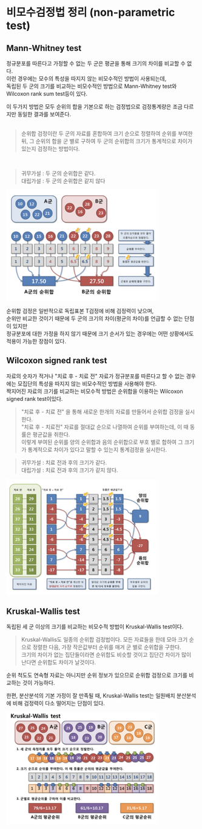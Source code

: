 
# 비모수검정법 정리 (non-parametric test)

## Mann-Whitney test

정규분포를 따른다고 가정할 수 없는 두 군은 평균을 통해 크기의 차이를 비교할 수 없다. <br>
이런 경우에는 모수의 특성을 따지지 않는 비모수적인 방법이 사용되는데, <br>
독립된 두 군의 크기를 비교하는 비모수적인 방법으로 Mann-Whitney test와 Wilcoxon rank sum test등이 있다.  <br>

이 두가지 방법은 모두 순위의 합을 기본으로 하는 검정법으로 검정통계량은 조금 다르지만 동일한 결과를 보여준다. <br>
 <br>

> 순위합 검정이란 두 군의 자료를 혼합하여 크기 순으로 정렬하여 순위를 부여한 뒤, 그 순위의 합을 군 별로 구하여 두 군의 순위합의 크기가 통계적으로 차이가 있는지 검정하는 방법이다. 
 <br>
 
 > 귀무가설 : 두 군의 순위합은 같다.  <br>
 대립가설 : 두 군의 순위합은 같지 않다  <br>

<img src="./pic/비모수검정_MannWhitney.png" width="400"> <br>

순위합 검정은 일반적으로 독립표본 T검정에 비해 검정력이 낮으며, <br>
순위만 비교한 것이기 때문에 두 군의 크기의 차이(평균의 차이)를 언급할 수 없는 단점이 있지만<br>
정규분포에 대한 가정을 하지 않기 때문에 크기 순서가 있는 경우에는 어떤 상황에서도 적용이 가능한 장점이 있다.

## Wilcoxon signed rank test

자료의 숫자가 적거나 "치료 후 - 치료 전" 자료가 정규분포를 따른다고 할 수 없는 경우에는 모집단의 특성을 따지지 않는 비모수적인 방법을 사용해야 한다. <br>
짝지어진 자료의 크기를 비교하는 비모수적 방법은 순위합을 이용하는 Wilcoxon signed rank test이있다.

> "치료 후 - 치료 전" 을 통해 새로운 한개의 자료를 만들어서 순위합 검정을 실시한다. <br>
"치료 후 - 치료전" 자료를 절대값 순으로 나열하여 순위를 부여하는데, 이 때 동률은 평균값을 취한다.<br>
이렇게 부여된 순위를 양의 순위합과 음의 순위합으로 부호 별로 합하여 그 크기가 통계적으로 차이가 있다고 말할 수 있는지 통계검정을 실시한다. 

> 귀무가설 : 치료 전과 후의 크기가 같다.<br>
대립가설 : 치료 전과 후의 크기가 같지 않다.

<img src="./pic/비모수검정_Wilcoxon-signed-rank.png" width="400"> <br>

## Kruskal-Wallis test

독립된 세 군 이상의 크기를 비교하는 비모수적 방법이 Kruskal-Wallis test이다.<br>

> Kruskal-Wallis도 일종의 순위합 검정법이다. 모든 자료들을 한데 모아 크기 순으로 정렬한 다음, 가장 작은값부터 순위를 매겨 군 별로 순위합을 구한다. <br>
크기의 차이가 없는 집단들이라면 순위합도 비슷할 것이고 집단간 차이가 많이 난다면 순위합도 차이가 날것이다. <br>

순위 척도도 연속형 자료는 아니지만 순위 정보가 있으므로 순위합 검정으로 크기를 비교하는 것이 가능하다. <br>

한편, 분산분석의 기본 가정이 잘 만족될 때, Kruskal-Wallis test는 일원배치 분산분석에 비해 검정력이 다소 떨어지는 단점이 있다. 

<img src="./pic/비모수검정_Kruskal-Wallis.png" width="400"> <br>




```python

```

